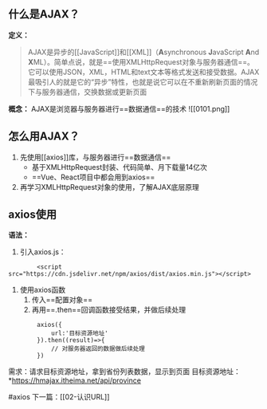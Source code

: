 ## 什么是AJAX？

**定义：**
> AJAX是异步的[[JavaScript]]和[[XML]]（**A**synchronous **J**avaScript **A**nd **X**ML）。简单点说，就是==使用XMLHttpRequest对象与服务器通信==。它可以使用JSON，XML，HTML和text文本等格式发送和接受数据。AJAX最吸引人的就是它的“异步”特性，也就是说它可以在不重新刷新页面的情况下与服务器通信，交换数据或更新页面

**概念：** AJAX是浏览器与服务器进行==数据通信==的技术
![[0101.png]]

## 怎么用AJAX？
1. 先使用[[axios]]库，与服务器进行==数据通信== 
	- 基于XMLHttpRequest封装、代码简单、月下载量14亿次
	- ==Vue、React项目中都会用到axios==
2. 再学习XMLHttpRequest对象的使用，了解AJAX底层原理

## axios使用
**语法：**
1. 引入axios.js：
```
		<script src="https://cdn.jsdelivr.net/npm/axios/dist/axios.min.js"></script>
```
1. 使用axios函数
	1. 传入==配置对象==
	2. 再用==.then==回调函数接受结果，并做后续处理
```
		axios({
			url:'目标资源地址'
		}).then((result)=>{
			// 对服务器返回的数据做后续处理
		})
```

需求：请求目标资源地址，拿到省份列表数据，显示到页面
目标资源地址：*https://hmajax.itheima.net/api/province

#axios
下一篇：[[02-认识URL]]